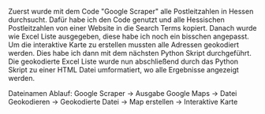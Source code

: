 Zuerst wurde mit dem Code "Google Scraper" alle Postleitzahlen in Hessen durchsucht. Dafür habe ich den Code genutzt und alle Hessischen Postleitzahlen von einer Website in die Search Terms kopiert. Danach wurde wie Excel Liste ausgegeben, diese habe ich noch ein bisschen angepasst. Um die interaktive Karte zu erstellen mussten alle Adressen geokodiert werden. Dies habe ich dann mit dem nächsten Python Skript durchgeführt. Die geokodierte Excel Liste wurde nun abschließend durch das Python Skript zu einer HTML Datei umformatiert, wo alle Ergebnisse angezeigt werden.

Dateinamen Ablauf: Google Scraper -> Ausgabe Google Maps -> Datei Geokodieren -> Geokodierte Datei -> Map erstellen -> Interaktive Karte
